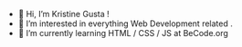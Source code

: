 - 👋 Hi, I’m Kristine Gusta !
- 👀 I’m interested in everything Web Development related .
- 🌱 I’m currently learning HTML / CSS / JS  at BeCode.org

